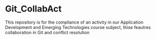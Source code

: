 # Git_CollabAct
This repository is for the compliance of an activity in our Application Development and Emerging Technologies course subject, thise feautres collaboration in Git and conflict resolution
